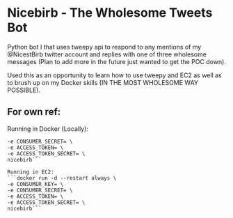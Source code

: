 # Nicebirb - The Wholesome Tweets Bot

Python bot I that uses tweepy api to respond to any mentions of my @NicestBirb twitter account and replies with one of three wholesome messages (Plan to add more in the future just wanted to get the POC down).

Used this as an opportunity to learn how to use tweepy and EC2 as well as to brush up on my Docker skills (IN THE MOST WHOLESOME WAY POSSIBLE).

## For own ref:

Running in Docker (Locally):
```docker run -it -e CONSUMER_KEY= \
-e CONSUMER_SECRET= \
-e ACCESS_TOKEN= \
-e ACCESS_TOKEN_SECRET= \
nicebirb```

Running in EC2:
```docker run -d --restart always \
-e CONSUMER_KEY= \
-e CONSUMER_SECRET= \
-e ACCESS_TOKEN= \
-e ACCESS_TOKEN_SECRET= \
nicebirb```
